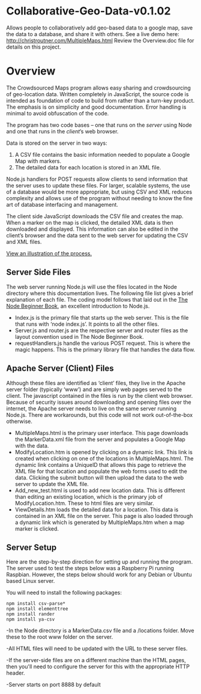 # Collaborative-Geo-Data-v0.1.02
Allows people to collaboratively add geo-based data to a google map, save the data to a database, and share it with others. 
See a live demo here: http://christroutner.com/MultipleMaps.html
Review the Overview.doc file for details on this project.

# Overview

The Crowdsourced Maps program allows easy sharing and crowdsourcing of geo-location data. Written completely in JavaScript, the source code is intended as foundation of code to build from rather than a turn-key product. The emphasis is on simplicity and good documentation. Error handling is minimal to avoid obfuscation of the code.

The program has two code bases – one that runs on the *server* using Node and one that runs in the *client*’s web browser. 

Data is stored on the server in two ways: 

1.	A CSV file contains the basic information needed to populate a Google Map with markers. 
2.	The detailed data for each location is stored in an XML file. 

Node.js handlers for POST requests allow clients to send information that the server uses to update these files. For larger, scalable systems, the use of a database would be more appropriate, but using CSV and XML reduces complexity and allows use of the program without needing to know the fine art of database interfacing and management.

The client side JavaScript downloads the CSV file and creates the map. When a marker on the map is clicked, the detailed XML data is then downloaded and displayed. This information can also be edited in the client’s browser and the data sent to the web server for updating the CSV and XML files.

[View an illustration of the process.](http://christroutner.com/geodata/Overview.jpg)

## Server Side Files
The web server running Node.js will use the files located in the Node directory where this documentation lives. The following file list gives a brief explanation of each file. The coding model follows that laid out in the [The Node Beginner Book](http://www.nodebeginner.org/), an excellent introduction to Node.js.

* Index.js is the primary file that starts up the web server. This is the file that runs with ‘node index.js’. It points to all the other files.
* Server.js and router.js are the respective server and router files as the layout convention used in The Node Beginner Book.
* requestHandlers.js handle the various POST request. This is where the magic happens. This is the primary library file that handles the data flow.

## Apache Server (Client) Files
Although these files are identified as ‘client’ files, they live in the Apache server folder (typically ‘www’) and are simply web pages served to the client. The javascript contained in the files is run by the client web browser. Because of security issues around downloading and opening files over the internet, the Apache server needs to live on the same server running Node.js. There are workarounds, but this code will not work out-of-the-box otherwise.

* MultipleMaps.html is the primary user interface. This page downloads the MarkerData.xml file from the server and populates a Google Map with the data.
* ModifyLocation.htm is opened by clicking on a dynamic link. This link is created when clicking on one of the locations in MultipleMaps.html. The dynamic link contains a UniqueID that allows this page to retrieve the XML file for that location and populate the web forms used to edit the data. Clicking the submit button will then upload the data to the web server to update the XML file.
* Add_new_test.html is used to add new location data. This is different than editing an existing location, which is the primary job of ModifyLocation.htm. These to html files are very similar.
* ViewDetails.htm loads the detailed data for a location. This data is contained in an XML file on the server. This page is also loaded through a dynamic link which is generated by MultipleMaps.htm when a map marker is clicked.

## Server Setup
Here are the step-by-step direction for setting up and running the program. The server used to test the steps below was a Raspberry Pi running Raspbian. However, the steps below should work for any Debian or Ubuntu based Linux server.

You will need to install the following packages:

```
npm install csv-parse*
npm install elementtree
npm install rander
npm install ya-csv
```

-In the Node directory is a MarkerData.csv file and a /locations folder. Move these to the root www folder on the server. 

-All HTML files will need to be updated with the URL to these server files.

-If the server-side files are on a different machine than the HTML pages, then you'll need to configure the server for this with the appropriate HTTP header.

-Server starts on port 8888 by default




